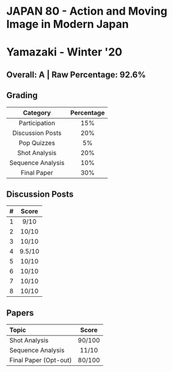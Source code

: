 # JAPAN 80 - Action and Moving Image in Modern Japan

# Yamazaki - Winter '20

## Overall: A | Raw Percentage: 92.6%

## Grading

| Category | Percentage |
|:---:|:---:|
| Participation | 15% |
| Discussion Posts | 20% |
| Pop Quizzes | 5% |
| Shot Analysis | 20% |
| Sequence Analysis | 10% |
| Final Paper | 30% |

## Discussion Posts

| # | Score |
|:---:|:---:|
| 1 | 9/10 |
| 2 | 10/10 |
| 3 | 10/10 |
| 4 | 9.5/10 |
| 5 | 10/10 |
| 6 | 10/10 |
| 7 | 10/10 |
| 8 | 10/10 |
## Papers

| Topic | Score |
|:---|:---:|
| Shot Analysis | 90/100 |
| Sequence Analysis | 11/10 |
| Final Paper (Opt-out) | 80/100 |

